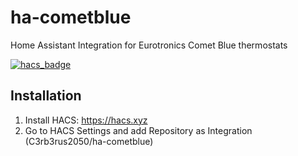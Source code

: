 # ha-cometblue
Home Assistant Integration for Eurotronics Comet Blue thermostats

[![hacs_badge](https://img.shields.io/badge/HACS-Custom-orange.svg?style=for-the-badge)](https://github.com/hacs/integration)

## Installation

1. Install HACS: https://hacs.xyz
2. Go to HACS Settings and add Repository as Integration (C3rb3rus2050/ha-cometblue)
